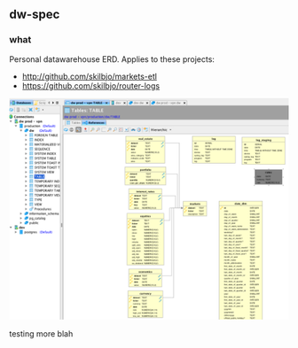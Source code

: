 ## dw-spec

### what
Personal datawarehouse ERD. Applies to these projects:
- <http://github.com/skilbjo/markets-etl>
- <https://github.com/skilbjo/router-logs>

<img src='dev-resources/img/erd.png' width=900 />

testing
more blah
